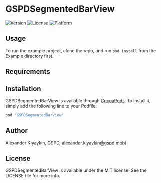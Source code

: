 # GSPDSegmentedBarView

[![Version](https://img.shields.io/cocoapods/v/GSPDSegmentedBarView.svg?style=flat)](http://cocoapods.org/pods/GSPDSegmentedBarView)
[![License](https://img.shields.io/cocoapods/l/GSPDSegmentedBarView.svg?style=flat)](http://cocoapods.org/pods/GSPDSegmentedBarView)
[![Platform](https://img.shields.io/cocoapods/p/GSPDSegmentedBarView.svg?style=flat)](http://cocoapods.org/pods/GSPDSegmentedBarView)

## Usage

To run the example project, clone the repo, and run `pod install` from the Example directory first.

## Requirements

## Installation

GSPDSegmentedBarView is available through [CocoaPods](http://cocoapods.org). To install
it, simply add the following line to your Podfile:

```ruby
pod "GSPDSegmentedBarView"
```

## Author

Alexander Kiyaykin, GSPD, alexander.kiyaykin@gspd.mobi

## License

GSPDSegmentedBarView is available under the MIT license. See the LICENSE file for more info.
